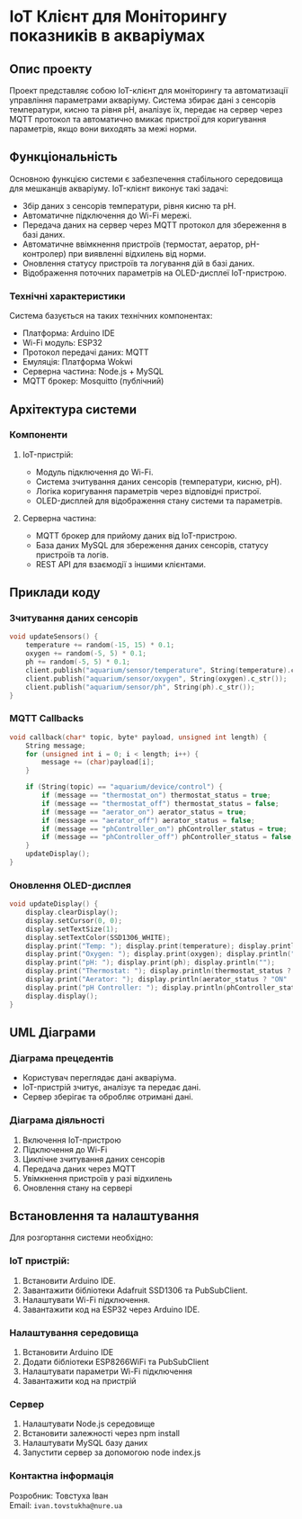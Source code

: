 # IoT Клієнт для Моніторингу показників в акваріумах

## Опис проекту
Проект представляє собою IoT-клієнт для моніторингу та автоматизації управління параметрами акваріуму. Система збирає дані з сенсорів температури, кисню та рівня pH, аналізує їх, передає на сервер через MQTT протокол та автоматично вмикає пристрої для коригування параметрів, якщо вони виходять за межі норми.

## Функціональність
Основною функцією системи є забезпечення стабільного середовища для мешканців акваріуму. IoT-клієнт виконує такі задачі:
- Збір даних з сенсорів температури, рівня кисню та pH.
- Автоматичне підключення до Wi-Fi мережі.
- Передача даних на сервер через MQTT протокол для збереження в базі даних.
- Автоматичне ввімкнення пристроїв (термостат, аератор, pH-контролер) при виявленні відхилень від норми.
- Оновлення статусу пристроїв та логування дій в базі даних.
- Відображення поточних параметрів на OLED-дисплеї IoT-пристрою.

### Технічні характеристики
Система базується на таких технічних компонентах:
- Платформа: Arduino IDE
- Wi-Fi модуль: ESP32
- Протокол передачі даних: MQTT
- Емуляція: Платформа Wokwi
- Серверна частина: Node.js + MySQL
- MQTT брокер: Mosquitto (публічний)

## Архітектура системи

### Компоненти
1. IoT-пристрій:
   - Модуль підключення до Wi-Fi.
   - Система зчитування даних сенсорів (температури, кисню, pH).
   - Логіка коригування параметрів через відповідні пристрої.
   - OLED-дисплей для відображення стану системи та параметрів.

2. Серверна частина:
   - MQTT брокер для прийому даних від IoT-пристрою.
   - База даних MySQL для збереження даних сенсорів, статусу пристроїв та логів.
   - REST API для взаємодії з іншими клієнтами.

## Приклади коду

### Зчитування даних сенсорів
```cpp
void updateSensors() {
    temperature += random(-15, 15) * 0.1;
    oxygen += random(-5, 5) * 0.1;
    ph += random(-5, 5) * 0.1;
    client.publish("aquarium/sensor/temperature", String(temperature).c_str());
    client.publish("aquarium/sensor/oxygen", String(oxygen).c_str());
    client.publish("aquarium/sensor/ph", String(ph).c_str());
}
```

### MQTT Callbacks
```cpp
void callback(char* topic, byte* payload, unsigned int length) {
    String message;
    for (unsigned int i = 0; i < length; i++) {
        message += (char)payload[i];
    }

    if (String(topic) == "aquarium/device/control") {
        if (message == "thermostat_on") thermostat_status = true;
        if (message == "thermostat_off") thermostat_status = false;
        if (message == "aerator_on") aerator_status = true;
        if (message == "aerator_off") aerator_status = false;
        if (message == "phController_on") phController_status = true;
        if (message == "phController_off") phController_status = false;
    }
    updateDisplay();
}
```

### Оновлення OLED-дисплея
```cpp
void updateDisplay() {
    display.clearDisplay();
    display.setCursor(0, 0);
    display.setTextSize(1);
    display.setTextColor(SSD1306_WHITE);
    display.print("Temp: "); display.print(temperature); display.println(" C");
    display.print("Oxygen: "); display.print(oxygen); display.println(" mg/L");
    display.print("pH: "); display.print(ph); display.println("");
    display.print("Thermostat: "); display.println(thermostat_status ? "ON" : "OFF");
    display.print("Aerator: "); display.println(aerator_status ? "ON" : "OFF");
    display.print("pH Controller: "); display.println(phController_status ? "ON" : "OFF");
    display.display();
}
```

## UML Діаграми

### Діаграма прецедентів
- Користувач переглядає дані акваріума.
- IoT-пристрій зчитує, аналізує та передає дані.
- Сервер зберігає та обробляє отримані дані.

### Діаграма діяльності
1. Включення IoT-пристрою
2. Підключення до Wi-Fi
3. Циклічне зчитування даних сенсорів
4. Передача даних через MQTT
5. Увімкнення пристроїв у разі відхилень
6. Оновлення стану на сервері

## Встановлення та налаштування
Для розгортання системи необхідно:

### IoT пристрій:
1. Встановити Arduino IDE.
2. Завантажити бібліотеки Adafruit SSD1306 та PubSubClient.
3. Налаштувати Wi-Fi підключення.
4. Завантажити код на ESP32 через Arduino IDE.

### Налаштування середовища
1. Встановити Arduino IDE
2. Додати бібліотеки ESP8266WiFi та PubSubClient
3. Налаштувати параметри Wi-Fi підключення
4. Завантажити код на пристрій

### Сервер
1. Налаштувати Node.js середовище
2. Встановити залежності через npm install
3. Налаштувати MySQL базу даних
4. Запустити сервер за допомогою node index.js

### Контактна інформація  
Розробник: Товстуха Іван  
Email: `ivan.tovstukha@nure.ua`
